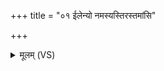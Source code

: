 +++
title = "०१ ईलेन्यो नमस्यस्तिरस्तमांसि"

+++
<details><summary>मूलम् (VS)</summary>

ई॒लेन्यो॑ नम॒स्य᳡स्ति॒रस्तमां॑सि दर्श॒तः।  
सम॒ग्निरि॑ध्यते॒ वृषा॑ ॥
</details>